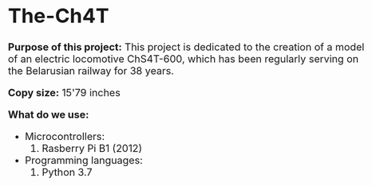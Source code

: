 # The-Ch4T
<body><style>#beforeList{padding-bottom:0}body{font-size:20px}</style><p><b>Purpose of this project:</b> This project is dedicated to the creation of a model of an electric locomotive ChS4T-600, which has been regularly serving on the Belarusian railway for 38 years.<p><b>Copy size:</b> 15'79 inches<p id=beforeList><b>What do we use:</b><ul><li>Microcontrollers:<ol><li>Rasberry Pi B1 (2012)</ol><li>Programming languages:<ol><li>Python 3.7</ol></ul>

